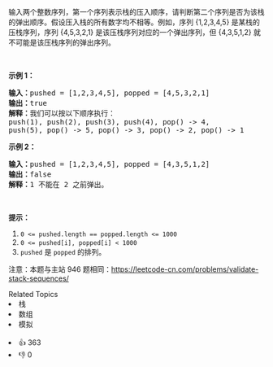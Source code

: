 <p>输入两个整数序列，第一个序列表示栈的压入顺序，请判断第二个序列是否为该栈的弹出顺序。假设压入栈的所有数字均不相等。例如，序列 {1,2,3,4,5} 是某栈的压栈序列，序列 {4,5,3,2,1} 是该压栈序列对应的一个弹出序列，但 {4,3,5,1,2} 就不可能是该压栈序列的弹出序列。</p>

<p>&nbsp;</p>

<p><strong>示例 1：</strong></p>

<pre><strong>输入：</strong>pushed = [1,2,3,4,5], popped = [4,5,3,2,1]
<strong>输出：</strong>true
<strong>解释：</strong>我们可以按以下顺序执行：
push(1), push(2), push(3), push(4), pop() -&gt; 4,
push(5), pop() -&gt; 5, pop() -&gt; 3, pop() -&gt; 2, pop() -&gt; 1
</pre>

<p><strong>示例 2：</strong></p>

<pre><strong>输入：</strong>pushed = [1,2,3,4,5], popped = [4,3,5,1,2]
<strong>输出：</strong>false
<strong>解释：</strong>1 不能在 2 之前弹出。
</pre>

<p>&nbsp;</p>

<p><strong>提示：</strong></p>

<ol>
	<li><code>0 &lt;= pushed.length == popped.length &lt;= 1000</code></li>
	<li><code>0 &lt;= pushed[i], popped[i] &lt; 1000</code></li>
	<li><code>pushed</code>&nbsp;是&nbsp;<code>popped</code>&nbsp;的排列。</li>
</ol>

<p>注意：本题与主站 946 题相同：<a href="https://leetcode-cn.com/problems/validate-stack-sequences/">https://leetcode-cn.com/problems/validate-stack-sequences/</a></p>
<div><div>Related Topics</div><div><li>栈</li><li>数组</li><li>模拟</li></div></div><br><div><li>👍 363</li><li>👎 0</li></div>